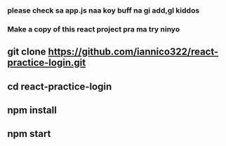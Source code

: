 ### please check sa app.js naa koy buff na gi add,gl kiddos


### Make a copy of this react project pra ma try ninyo
## git clone https://github.com/iannico322/react-practice-login.git
## cd react-practice-login
## npm install
## npm start
